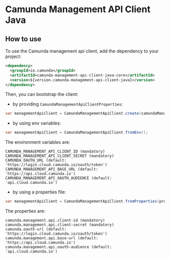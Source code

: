 # Camunda Management API Client Java

## How to use

To use the Camunda management api client, add the dependency to your project:

```xml
<dependency>
  <groupId>io.camunda</groupId>
  <artifactId>camunda-management-api-client-java-core</artifactId>
  <version>${version.camunda-management-api-client-java}</version>
</dependency>
```

Then, you can bootstrap the client:

* by providing `CamundaManagementApiClientProperties`:

```java
var managementApiClient = CamundaManagementApiClient.create(camundaManagementApiClientProperties);
```

* by using env variables:

```java
var managementApiClient = CamundaManagementApiClient.fromEnv();
```

The environment variables are:

```
CAMUNDA_MANAGEMENT_API_CLIENT_ID (mandatory)
CAMUNDA_MANAGEMENT_API_CLIENT_SECRET (mandatory)
CAMUNDA_OAUTH_URL (default: 'https://login.cloud.camunda.io/oauth/token')
CAMUNDA_MANAGEMENT_API_BASE_URL (default: 'https://api.cloud.camunda.io')
CAMUNDA_MANAGEMENT_API_OAUTH_AUDIENCE (default: 'api.cloud.camunda.io')
```

* by using a properties file:

```java
var managementApiClient = CamundaManagementApiClient.fromProperties(properties);
```

The properties are:

```
camunda.management.api.client-id (mandatory)
camunda.management.api.client-secret (mandatory)
camunda.oauth-url (default: 'https://login.cloud.camunda.io/oauth/token')
camunda.management.api.base-url (default: 'https://api.cloud.camunda.io')
camunda.management.api.oauth-audience (default: 'api.cloud.camunda.io')
```
